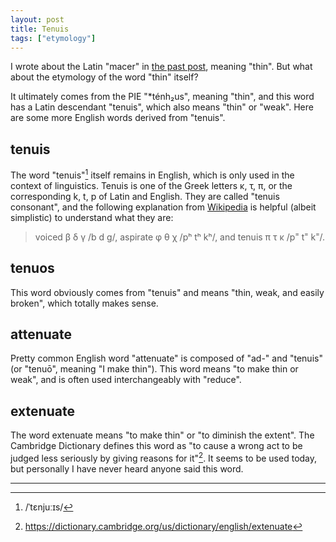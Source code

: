 ```yaml
---
layout: post
title: Tenuis
tags: ["etymology"]
---
```


I wrote about the Latin "macer" in [the past post](https://koki-yamaguchi.github.io/2021/12/06/macer.html), meaning "thin".
But what about the etymology of the word "thin" itself?

It ultimately comes from the PIE "*ténh₂us", meaning "thin", and this word has a Latin descendant "tenuis", which also means "thin" or "weak".
Here are some more English words derived from "tenuis".

## tenuis
The word "tenuis"[^tenuis-pron] itself remains in English, which is only used in the context of linguistics.
Tenuis is one of the Greek letters κ, τ, π, or the corresponding k, t, p of Latin and English.
They are called "tenuis consonant", and the following explanation from [Wikipedia](https://en.wikipedia.org/wiki/Tenuis_consonant) is helpful (albeit simplistic) to understand what they are:

> voiced β δ γ /b d ɡ/, aspirate φ θ χ /pʰ tʰ kʰ/, and tenuis π τ κ /p˭ t˭ k˭/.

## tenuos
This word obviously comes from "tenuis" and means "thin, weak, and easily broken", which totally makes sense.

## attenuate
Pretty common English word "attenuate" is composed of "ad-" and "tenuis" (or "tenuō", meaning "I make thin").
This word means "to make thin or weak", and is often used interchangeably with "reduce".

## extenuate
The word extenuate means "to make thin" or "to diminish the extent".
The Cambridge Dictionary defines this word as "to cause a wrong act to be judged less seriously by giving reasons for it"[^camb-extenuate].
It seems to be used today, but personally I have never heard anyone said this word.

---

[^tenuis-pron]: /ˈtɛnjuːɪs/
[^camb-extenuate]: <https://dictionary.cambridge.org/us/dictionary/english/extenuate>
